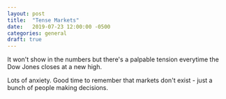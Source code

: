 ```yaml
---
layout: post
title:  "Tense Markets"
date:   2019-07-23 12:00:00 -0500
categories: general
draft: true
---
```


It won't show in the numbers but there's a palpable tension everytime the Dow Jones closes at a new high.  

Lots of anxiety. Good time to remember that markets don't exist - just a bunch of people making decisions. 